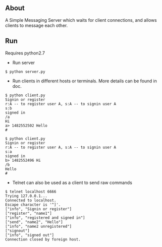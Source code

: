 ## About

A Simple Messaging Server which waits for client connections, and allows clients to message each other.

## Run

Requires python2.7

- Run server
```
$ python server.py
```
  
- Run clients in different hosts or terminals. More details can be found in doc.
```
$ python client.py
Signin or register
r:A -- to register user A, s:A -- to signin user A
s:b
signed in
/a
Hi
a> 1482552502 Hello
#
```
```
$ python client.py
Signin or register
r:A -- to register user A, s:A -- to signin user A
s:a
signed in
b> 1482552496 Hi
/b
Hello
#
```

- Telnet can also be used as a client to send raw commands
```
$ telnet localhost 6666
Trying 127.0.0.1...
Connected to localhost.
Escape character is '^]'.
["info", "Signin or register"]
["register", "name1"]
["info", "registered and signed in"]
["send", "name2", "Hello"]
["info", "name2 unregistered"]
["signout"]
["info", "signed out"]
Connection closed by foreign host.
```